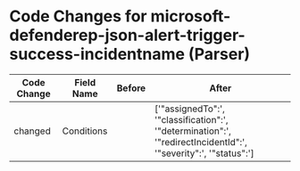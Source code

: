 # Code Changes for microsoft-defenderep-json-alert-trigger-success-incidentname (Parser)

| Code Change | Field Name | Before | After |
|-------------|------------|--------|-------|
| changed | Conditions |  | ['"assignedTo":', '"classification":', '"determination":', '"redirectIncidentId":', '"severity":', '"status":'] |